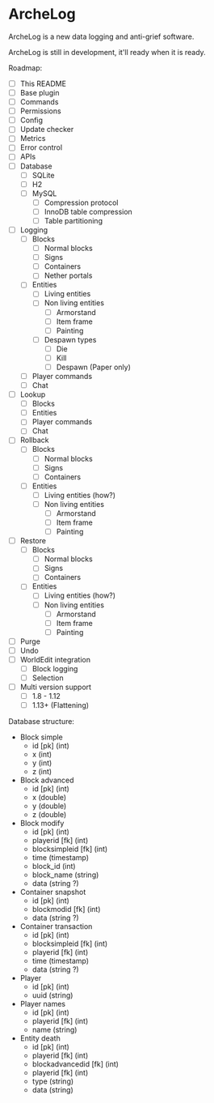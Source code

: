 # ArcheLog
ArcheLog is a new data logging and anti-grief software.

ArcheLog is still in development, it'll ready when it is ready.

Roadmap:
- [ ] This README
- [ ] Base plugin
- [ ] Commands
- [ ] Permissions
- [ ] Config
- [ ] Update checker
- [ ] Metrics
- [ ] Error control
- [ ] APIs
- [ ] Database
  - [ ] SQLite
  - [ ] H2
  - [ ] MySQL
    - [ ] Compression protocol
    - [ ] InnoDB table compression
    - [ ] Table partitioning
- [ ] Logging
  - [ ] Blocks
    - [ ] Normal blocks
    - [ ] Signs
    - [ ] Containers
    - [ ] Nether portals
  - [ ] Entities
    - [ ] Living entities
    - [ ] Non living entities
      - [ ] Armorstand
      - [ ] Item frame
      - [ ] Painting
    - [ ] Despawn types
      - [ ] Die
      - [ ] Kill
      - [ ] Despawn (Paper only)
  - [ ] Player commands
  - [ ] Chat
- [ ] Lookup
  - [ ] Blocks
  - [ ] Entities
  - [ ] Player commands
  - [ ] Chat
- [ ] Rollback
  - [ ] Blocks
    - [ ] Normal blocks
    - [ ] Signs
    - [ ] Containers
  - [ ] Entities
    - [ ] Living entities (how?)
    - [ ] Non living entities
      - [ ] Armorstand
      - [ ] Item frame
      - [ ] Painting
- [ ] Restore
  - [ ] Blocks
    - [ ] Normal blocks
    - [ ] Signs
    - [ ] Containers
  - [ ] Entities
    - [ ] Living entities (how?)
    - [ ] Non living entities
      - [ ] Armorstand
      - [ ] Item frame
      - [ ] Painting
- [ ] Purge
- [ ] Undo
- [ ] WorldEdit integration
  - [ ] Block logging
  - [ ] Selection
- [ ] Multi version support
  - [ ] 1.8 - 1.12
  - [ ] 1.13+ (Flattening)
  
Database structure:
- Block simple
  - id [pk] (int)
  - x (int)
  - y (int)
  - z (int)
- Block advanced
  - id [pk] (int)
  - x (double)
  - y (double)
  - z (double)
- Block modify
  - id [pk] (int)
  - playerid [fk] (int)
  - blocksimpleid [fk] (int)
  - time (timestamp)
  - block_id (int)
  - block_name (string)
  - data (string ?)
- Container snapshot
  - id [pk] (int)
  - blockmodid [fk] (int)
  - data (string ?)
- Container transaction
  - id [pk] (int)
  - blocksimpleid [fk] (int)
  - playerid [fk] (int)
  - time (timestamp)
  - data (string ?)
- Player
  - id [pk] (int)
  - uuid (string)
- Player names
  - id [pk] (int)
  - playerid [fk] (int)
  - name (string)
- Entity death
  - id [pk] (int)
  - playerid [fk] (int)
  - blockadvancedid [fk] (int)
  - playerid [fk] (int)
  - type (string)
  - data (string)
